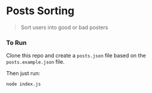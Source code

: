 # Posts Sorting

> Sort users into good or bad posters

### To Run

Clone this repo and create a `posts.json` file based on the `posts.example.json` file.

Then just run:

```
node index.js
```
